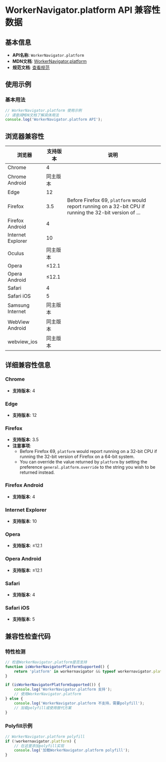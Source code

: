 # WorkerNavigator.platform API 兼容性数据

## 基本信息

- **API名称**: `WorkerNavigator.platform`
- **MDN文档**: [WorkerNavigator.platform](https://developer.mozilla.org/docs/Web/API/WorkerNavigator/platform)
- **规范文档**: [查看规范](https://html.spec.whatwg.org/multipage/system-state.html#dom-navigator-platform-dev)

## 使用示例

### 基本用法

```javascript
// WorkerNavigator.platform 使用示例
// 请查阅MDN文档了解具体用法
console.log('WorkerNavigator.platform API');
```

## 浏览器兼容性

| 浏览器 | 支持版本 | 说明 |
|--------|----------|------|
| Chrome | 4 |  |
| Chrome Android | 同主版本 |  |
| Edge | 12 |  |
| Firefox | 3.5 | Before Firefox 69, `platform` would report running on a 32-bit CPU if running the 32-bit version of ... |
| Firefox Android | 4 |  |
| Internet Explorer | 10 |  |
| Oculus | 同主版本 |  |
| Opera | ≤12.1 |  |
| Opera Android | ≤12.1 |  |
| Safari | 4 |  |
| Safari iOS | 5 |  |
| Samsung Internet | 同主版本 |  |
| WebView Android | 同主版本 |  |
| webview_ios | 同主版本 |  |

## 详细兼容性信息

### Chrome

- **支持版本**: 4

### Edge

- **支持版本**: 12

### Firefox

- **支持版本**: 3.5
- **注意事项**:
  - Before Firefox 69, `platform` would report running on a 32-bit CPU if running the 32-bit version of Firefox on a 64-bit system.
  - You can override the value returned by `platform` by setting the preference `general.platform.override` to the string you wish to be returned instead.

### Firefox Android

- **支持版本**: 4

### Internet Explorer

- **支持版本**: 10

### Opera

- **支持版本**: ≤12.1

### Opera Android

- **支持版本**: ≤12.1

### Safari

- **支持版本**: 4

### Safari iOS

- **支持版本**: 5

## 兼容性检查代码

### 特性检测

```javascript
// 检查WorkerNavigator.platform是否支持
function isWorkerNavigatorPlatformSupported() {
    return 'platform' in workernavigator && typeof workernavigator.platform === 'function';
}

if (isWorkerNavigatorPlatformSupported()) {
    console.log('WorkerNavigator.platform 支持');
    // 使用WorkerNavigator.platform
} else {
    console.log('WorkerNavigator.platform 不支持，需要polyfill');
    // 加载polyfill或使用替代方案
}
```

### Polyfill示例

```javascript
// WorkerNavigator.platform polyfill
if (!workernavigator.platform) {
    // 在这里添加polyfill实现
    console.log('加载WorkerNavigator.platform polyfill');
}
```

